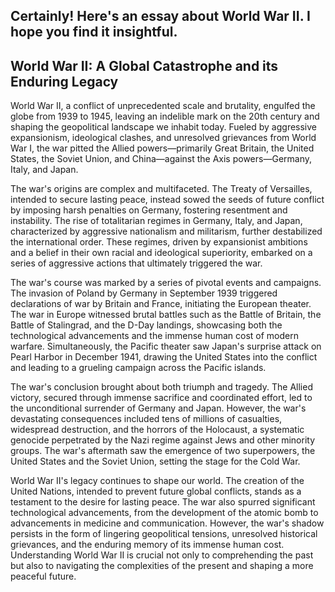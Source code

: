 Certainly! Here's an essay about World War II.  I hope you find it insightful.
-------------------------------------
## World War II: A Global Catastrophe and its Enduring Legacy

World War II, a conflict of unprecedented scale and brutality, engulfed the globe from 1939 to 1945, leaving an indelible mark on the 20th century and shaping the geopolitical landscape we inhabit today.  Fueled by aggressive expansionism, ideological clashes, and unresolved grievances from World War I, the war pitted the Allied powers—primarily Great Britain, the United States, the Soviet Union, and China—against the Axis powers—Germany, Italy, and Japan.

The war's origins are complex and multifaceted.  The Treaty of Versailles, intended to secure lasting peace, instead sowed the seeds of future conflict by imposing harsh penalties on Germany, fostering resentment and instability.  The rise of totalitarian regimes in Germany, Italy, and Japan, characterized by aggressive nationalism and militarism, further destabilized the international order.  These regimes, driven by expansionist ambitions and a belief in their own racial and ideological superiority, embarked on a series of aggressive actions that ultimately triggered the war.

The war's course was marked by a series of pivotal events and campaigns.  The invasion of Poland by Germany in September 1939 triggered declarations of war by Britain and France, initiating the European theater.  The war in Europe witnessed brutal battles such as the Battle of Britain, the Battle of Stalingrad, and the D-Day landings, showcasing both the technological advancements and the immense human cost of modern warfare.  Simultaneously, the Pacific theater saw Japan's surprise attack on Pearl Harbor in December 1941, drawing the United States into the conflict and leading to a grueling campaign across the Pacific islands.

The war's conclusion brought about both triumph and tragedy.  The Allied victory, secured through immense sacrifice and coordinated effort, led to the unconditional surrender of Germany and Japan.  However, the war's devastating consequences included tens of millions of casualties, widespread destruction, and the horrors of the Holocaust, a systematic genocide perpetrated by the Nazi regime against Jews and other minority groups.  The war's aftermath saw the emergence of two superpowers, the United States and the Soviet Union, setting the stage for the Cold War.

World War II's legacy continues to shape our world.  The creation of the United Nations, intended to prevent future global conflicts, stands as a testament to the desire for lasting peace.  The war also spurred significant technological advancements, from the development of the atomic bomb to advancements in medicine and communication.  However, the war's shadow persists in the form of lingering geopolitical tensions, unresolved historical grievances, and the enduring memory of its immense human cost.  Understanding World War II is crucial not only to comprehending the past but also to navigating the complexities of the present and shaping a more peaceful future.